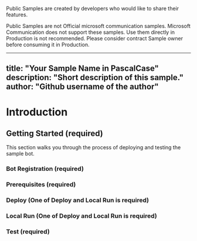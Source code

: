 Public Samples are created by developers who would like to share their features.

Public Samples are not Official microsoft communication samples. Microsoft Communication does not support these samples. 
Use them directly in Production is not recommended. Please consider contract Sample owner before consuming it in Production. 


---
title: "Your Sample Name in PascalCase"  
description: "Short description of this sample."  
author: "Github username of the author"  
---

# Introduction

## Getting Started (required)

This section walks you through the process of deploying and testing the sample bot.

### Bot Registration (required)

### Prerequisites (required)

### Deploy (One of Deploy and Local Run is required)

### Local Run (One of Deploy and Local Run is required)

### Test (required)

